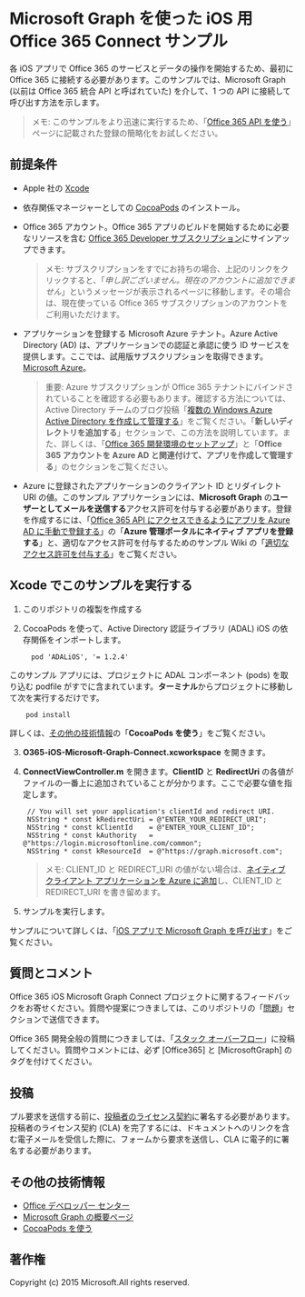 # Microsoft Graph を使った iOS 用 Office 365 Connect サンプル

各 iOS アプリで Office 365 のサービスとデータの操作を開始するため、最初に Office 365 に接続する必要があります。このサンプルでは、Microsoft Graph (以前は Office 365 統合 API と呼ばれていた) を介して、1 つの API に接続して呼び出す方法を示します。

> メモ: このサンプルをより迅速に実行するため、「[Office 365 API を使う](http://dev.office.com/getting-started/office365apis?platform=option-ios#setup)」ページに記載された登録の簡略化をお試しください。
 
## 前提条件
* Apple 社の [Xcode](https://developer.apple.com/xcode/downloads/)
* 依存関係マネージャーとしての [CocoaPods](https://guides.cocoapods.org/using/using-cocoapods.html) のインストール。
* Office 365 アカウント。Office 365 アプリのビルドを開始するために必要なリソースを含む [Office 365 Developer サブスクリプション](https://aka.ms/devprogramsignup)にサインアップできます。

    > メモ: サブスクリプションをすでにお持ちの場合、上記のリンクをクリックすると、「*申し訳ございません。現在のアカウントに追加できません*」というメッセージが表示されるページに移動します。その場合は、現在使っている Office 365 サブスクリプションのアカウントをご利用いただけます。
* アプリケーションを登録する Microsoft Azure テナント。Azure Active Directory (AD) は、アプリケーションでの認証と承認に使う ID サービスを提供します。ここでは、試用版サブスクリプションを取得できます。 [Microsoft Azure](https://account.windowsazure.com/SignUp)。

     > 重要: Azure サブスクリプションが Office 365 テナントにバインドされていることを確認する必要もあります。確認する方法については、Active Directory チームのブログ投稿「[複数の Windows Azure Active Directory を作成して管理する](http://blogs.technet.com/b/ad/archive/2013/11/08/creating-and-managing-multiple-windows-azure-active-directories.aspx)」をご覧ください。「**新しいディレクトリを追加する**」セクションで、この方法を説明しています。また、詳しくは、「[Office 365 開発環境のセットアップ](https://msdn.microsoft.com/office/office365/howto/setup-development-environment#bk_CreateAzureSubscription)」と「**Office 365 アカウントを Azure AD と関連付けて、アプリを作成して管理する**」のセクションをご覧ください。
      
* Azure に登録されたアプリケーションのクライアント ID とリダイレクト URI の値。このサンプル アプリケーションには、**Microsoft Graph** の**ユーザーとしてメールを送信する**アクセス許可を付与する必要があります。登録を作成するには、「[Office 365 API にアクセスできるようにアプリを Azure AD に手動で登録する](https://msdn.microsoft.com/en-us/office/office365/howto/add-common-consent-manually)」の「**Azure 管理ポータルにネイティブ アプリを登録する**」と、適切なアクセス許可を付与するためのサンプル Wiki の「[適切なアクセス許可を付与する](https://github.com/OfficeDev/O365-iOS-Microsoft-Graph-Connect/wiki/Grant-permissions-to-the-Connect-application-in-Azure)」をご覧ください。


       
## Xcode でこのサンプルを実行する

1. このリポジトリの複製を作成する
2. CocoaPods を使って、Active Directory 認証ライブラリ (ADAL) iOS の依存関係をインポートします。
        
	     pod 'ADALiOS', '= 1.2.4'

 このサンプル アプリには、プロジェクトに ADAL コンポーネント (pods) を取り込む podfile がすでに含まれています。**ターミナル**からプロジェクトに移動して次を実行するだけです。
        
        pod install
        
   詳しくは、[その他の技術情報](#AdditionalResources)の「**CocoaPods を使う**」をご覧ください。
  
3. **O365-iOS-Microsoft-Graph-Connect.xcworkspace** を開きます。
4. **ConnectViewController.m** を開きます。**ClientID** と **RedirectUri** の各値がファイルの一番上に追加されていることが分かります。ここで必要な値を指定します。

        // You will set your application's clientId and redirect URI. 
        NSString * const kRedirectUri = @"ENTER_YOUR_REDIRECT_URI";
        NSString * const kClientId    = @"ENTER_YOUR_CLIENT_ID";
        NSString * const kAuthority   = @"https://login.microsoftonline.com/common";
        NSString * const kResourceId  = @"https://graph.microsoft.com";
    
    > メモ: CLIENT_ID と REDIRECT_URI の値がない場合は、[ネイティブ クライアント アプリケーションを Azure に追加](https://msdn.microsoft.com/ja-jp/library/azure/dn132599.aspx#BKMK_Adding)し、CLIENT_ID と REDIRECT_URI を書き留めます。

5. サンプルを実行します。

サンプルについて詳しくは、「[iOS アプリで Microsoft Graph を呼び出す](https://graph.microsoft.io/ja-jp/docs/platform/ios)」をご覧ください。

## 質問とコメント

Office 365 iOS Microsoft Graph Connect プロジェクトに関するフィードバックをお寄せください。質問や提案につきましては、このリポジトリの「[問題](https://github.com/OfficeDev/O365-iOS-Microsoft-Graph-Connect/issues)」セクションで送信できます。

Office 365 開発全般の質問につきましては、「[スタック オーバーフロー](http://stackoverflow.com/questions/tagged/Office365+API)」に投稿してください。質問やコメントには、必ず [Office365] と [MicrosoftGraph] のタグを付けてください。

## 投稿
プル要求を送信する前に、[投稿者のライセンス契約](https://cla.microsoft.com/)に署名する必要があります。投稿者のライセンス契約 (CLA) を完了するには、ドキュメントへのリンクを含む電子メールを受信した際に、フォームから要求を送信し、CLA に電子的に署名する必要があります。


## その他の技術情報

* [Office デベロッパー センター](http://dev.office.com/)
* [Microsoft Graph の概要ページ](https://graph.microsoft.io)
* [CocoaPods を使う](https://guides.cocoapods.org/using/using-cocoapods.html)

## 著作権
Copyright (c) 2015 Microsoft.All rights reserved.
